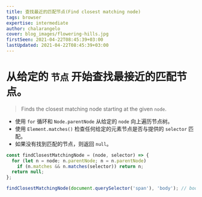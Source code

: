 ```yaml
---
title: 查找最近的匹配节点(Find closest matching node)
tags: browser
expertise: intermediate
author: chalarangelo
cover: blog_images/flowering-hills.jpg
firstSeen: 2021-04-22T08:45:39+03:00
lastUpdated: 2021-04-22T08:45:39+03:00
---
```


# 从给定的 `节点` 开始查找最接近的匹配节点。
> Finds the closest matching node starting at the given `node`.

- 使用 `for` 循环和 `Node.parentNode` 从给定的 `node` 向上遍历节点树。
- 使用 `Element.matches()` 检查任何给定的元素节点是否与提供的 `selector` 匹配。
- 如果没有找到匹配的节点，则返回 `null`。

```js
const findClosestMatchingNode = (node, selector) => {
  for (let n = node; n.parentNode; n = n.parentNode)
    if (n.matches && n.matches(selector)) return n;
  return null;
};
```

```js
findClosestMatchingNode(document.querySelector('span'), 'body'); // body
```
